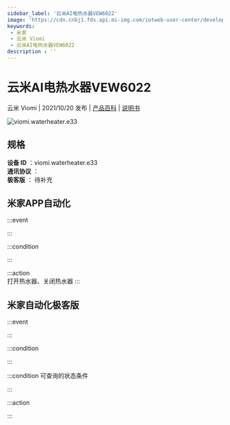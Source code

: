 ```yaml
---
sidebar_label: '云米AI电热水器VEW6022'
image: 'https://cdn.cnbj1.fds.api.mi-img.com/iotweb-user-center/developer_16790479552076v168zKu.png?GalaxyAccessKeyId=AKVGLQWBOVIRQ3XLEW&Expires=9223372036854775807&Signature=V++k0xOx1+6E5HeFtjFzpmiKoN0='
keywords: 
 - 米家
 - 云米 Viomi
 - 云米AI电热水器VEW6022
description : ''
---
```

# 云米AI电热水器VEW6022

云米 Viomi | 2021/10/20 发布 | [产品百科](https://home.mi.com/webapp/content/baike/product/index.html?model=viomi.waterheater.e33/) | [说明书](https://home.mi.com/views/introduction.html?model=viomi.waterheater.e33&region=cn)

![viomi.waterheater.e33](https://cdn.cnbj1.fds.api.mi-img.com/iotweb-user-center/developer_16790479552076v168zKu.png?GalaxyAccessKeyId=AKVGLQWBOVIRQ3XLEW&Expires=9223372036854775807&Signature=V++k0xOx1+6E5HeFtjFzpmiKoN0=)

## 规格  
> 
**设备 ID** ：viomi.waterheater.e33  
**通讯协议** ：  
**极客版**  ： 待补充 


## 米家APP自动化  

:::event  

:::

:::condition  

:::

:::action   
打开热水器、关闭热水器
:::

## 米家自动化极客版  

:::event  

:::

:::condition  

:::

:::condition 可查询的状态条件  

:::

:::action  

:::

        
